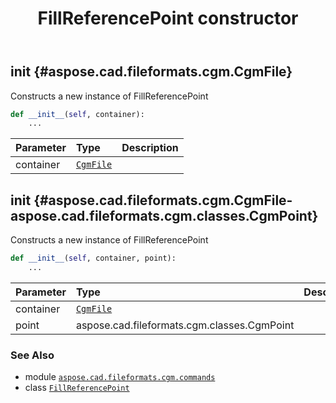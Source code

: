 ﻿---
title: FillReferencePoint constructor
second_title: Aspose.CAD for Python via .NET API References
description: 
type: docs
weight: 10
url: /python-net/aspose.cad.fileformats.cgm.commands/fillreferencepoint/__init__/
is_root: false
---

## __init__ {#aspose.cad.fileformats.cgm.CgmFile}

Constructs a new instance of FillReferencePoint



```python
def __init__(self, container):
    ...
```


| Parameter | Type | Description |
| :- | :- | :- |
| container | [`CgmFile`](/cad/python-net/aspose.cad.fileformats.cgm/cgmfile) |  |


## __init__ {#aspose.cad.fileformats.cgm.CgmFile-aspose.cad.fileformats.cgm.classes.CgmPoint}

Constructs a new instance of FillReferencePoint



```python
def __init__(self, container, point):
    ...
```


| Parameter | Type | Description |
| :- | :- | :- |
| container | [`CgmFile`](/cad/python-net/aspose.cad.fileformats.cgm/cgmfile) |  |
| point | aspose.cad.fileformats.cgm.classes.CgmPoint |  |



### See Also
* module [`aspose.cad.fileformats.cgm.commands`](../../)
* class [`FillReferencePoint`](/cad/python-net/aspose.cad.fileformats.cgm.commands/fillreferencepoint)
